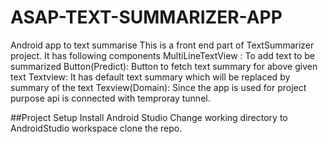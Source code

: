 # ASAP-TEXT-SUMMARIZER-APP

Android app to text summarise
This is a front end part of TextSummarizer project.
It has following components
MultiLineTextView : To add text to be summarized
Button(Predict): Button to fetch text summary for above given text
Textview: It has default text summary which will be replaced by summary of the text
Texview(Domain): Since the app is used for project purpose api is connected with temproray tunnel.

##Project Setup
Install Android Studio
Change working directory to AndroidStudio workspace
clone the repo.
